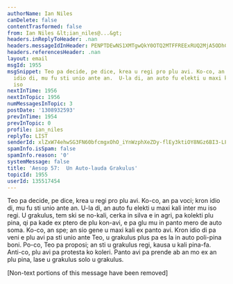 ```yaml
---
authorName: Ian Niles
canDelete: false
contentTrasformed: false
from: Ian Niles &lt;ian_niles@...&gt;
headers.inReplyToHeader: .nan
headers.messageIdInHeader: PENPTDEwNS1XMTgwQkY0OTQ2MTFFREExRUQ2MjA5ODhCNTIwQHBoeC5nYmw+
headers.referencesHeader: .nan
layout: email
msgId: 1955
msgSnippet: Teo pa decide, pe dice, krea u regi pro plu avi. Ko-co, an pa voci; kron
  idio di, mu fu sti unio ante an.  U-la di, an auto fu elekti u maxi kali inter mu
  iso
nextInTime: 1956
nextInTopic: 1956
numMessagesInTopic: 3
postDate: '1308932593'
prevInTime: 1954
prevInTopic: 0
profile: ian_niles
replyTo: LIST
senderId: xlZxW74ehwSG3FN60bfcmgxOhO_iYnWzphXeZDy-flEy3ktiOY8NGz6BI3-LFBVvQS2t0INrGSSaCHI792S70pRhV48FechB
spamInfo.isSpam: false
spamInfo.reason: '0'
systemMessage: false
title: 'Aesop 57:  Un Auto-lauda Grakulus'
topicId: 1955
userId: 135517454
---
```








Teo
pa decide, pe dice, krea u regi pro plu avi. 
Ko-co, an pa voci; kron idio di, mu fu sti unio ante an.  U-la di, an auto fu elekti u maxi kali inter
mu iso regi.  U grakulus, tem ski se
no-kali, cerka in silva e in agri, pa kolekti plu pina, qi pa kade ex ptero de
plu kon-avi, e pa glu mu in panto mero de auto soma.  Ko-co, an spe; an sio gene u maxi kali ex
panto avi.  Kron idio di pa veni e plu
avi pa sti unio ante Teo, u grakulus plus pa es la in auto poli-pina boni.  Po-co, Teo pa proposi; an sti u grakulus
regi, kausa u kali pina-fa.  Anti-co, plu
avi pa protesta ko koleri.  Panto avi pa
prende ab an mo ex an plu pina, lase u grakulus solo u grakulus.  

 		 	   		  

[Non-text portions of this message have been removed]


